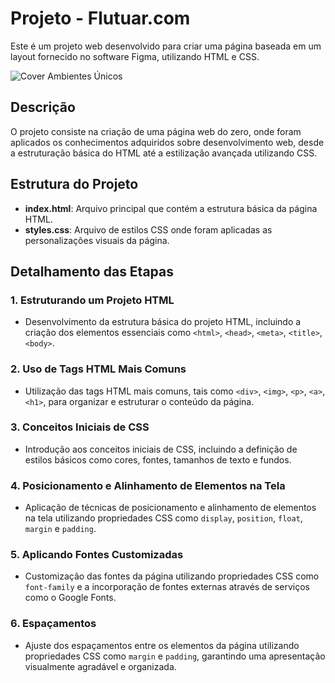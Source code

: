 # Projeto - Flutuar.com

Este é um projeto web desenvolvido para criar uma página baseada em um layout fornecido no software Figma, utilizando HTML e CSS.

![Cover Ambientes Únicos](https://github.com/CompanybLelis/Ambientes-Unicos/assets/69200014/38297a0f-5da4-4711-b68c-3f3636dc6eb8)

## Descrição

O projeto consiste na criação de uma página web do zero, onde foram aplicados os conhecimentos adquiridos sobre desenvolvimento web, desde a estruturação básica do HTML até a estilização avançada utilizando CSS.

## Estrutura do Projeto

- **index.html**: Arquivo principal que contém a estrutura básica da página HTML.
- **styles.css**: Arquivo de estilos CSS onde foram aplicadas as personalizações visuais da página.

## Detalhamento das Etapas

### 1. Estruturando um Projeto HTML
- Desenvolvimento da estrutura básica do projeto HTML, incluindo a criação dos elementos essenciais como `<html>`, `<head>`, `<meta>`, `<title>`, `<body>`.

### 2. Uso de Tags HTML Mais Comuns
- Utilização das tags HTML mais comuns, tais como `<div>`, `<img>`, `<p>`, `<a>`, `<h1>`, para organizar e estruturar o conteúdo da página.

### 3. Conceitos Iniciais de CSS
- Introdução aos conceitos iniciais de CSS, incluindo a definição de estilos básicos como cores, fontes, tamanhos de texto e fundos.

### 4. Posicionamento e Alinhamento de Elementos na Tela
- Aplicação de técnicas de posicionamento e alinhamento de elementos na tela utilizando propriedades CSS como `display`, `position`, `float`, `margin` e `padding`.

### 5. Aplicando Fontes Customizadas
- Customização das fontes da página utilizando propriedades CSS como `font-family` e a incorporação de fontes externas através de serviços como o Google Fonts.

### 6. Espaçamentos
- Ajuste dos espaçamentos entre os elementos da página utilizando propriedades CSS como `margin` e `padding`, garantindo uma apresentação visualmente agradável e organizada.
